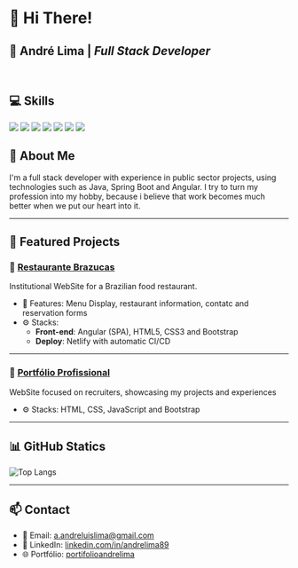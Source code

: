 # 👋 Hi There!

## 💼 André Lima | <i>Full Stack Developer</i>

<br>

## 💻 Skills

<p align="left">
  <img src="https://img.shields.io/badge/-Java-ED8B00?style=for-the-badge&logo=openjdk&logoColor=white"/>
  <img src="https://img.shields.io/badge/-Spring%20Boot-6DB33F?style=for-the-badge&logo=springboot&logoColor=white"/>
  <img src="https://img.shields.io/badge/-Angular-DD0031?style=for-the-badge&logo=angular&logoColor=white"/>
  <img src="https://img.shields.io/badge/-TypeScript-3178C6?style=for-the-badge&logo=typescript&logoColor=white"/>
  <img src="https://img.shields.io/badge/-PostgreSQL-4169E1?style=for-the-badge&logo=postgresql&logoColor=white"/>
  <img src="https://img.shields.io/badge/-AWS-232F3E?style=for-the-badge&logo=amazonaws&logoColor=white"/>
  <img src="https://img.shields.io/badge/-Git-F05032?style=for-the-badge&logo=git&logoColor=white"/>
</p>


## 🚀 About Me

<p>I'm a full stack developer with experience in public sector projects, using technologies such as Java, Spring Boot and Angular. I try to turn my profession into my hobby, because i believe that work becomes much better when we put our heart into it.</p>

---

## 🌟 Featured Projects

### 🔗 [Restaurante Brazucas](https://brazucas-restaurante.netlify.app/)
Institutional WebSite for a Brazilian food restaurant.

- 🧩 Features: Menu Display, restaurant information, contatc and reservation forms
- ⚙️ Stacks:
  - **Front-end**: Angular (SPA), HTML5, CSS3 and Bootstrap
  - **Deploy**: Netlify with automatic CI/CD 

---

### 🔗 [Portfólio Profissional](https://portifolioandrelima.netlify.app/)
WebSite focused on recruiters, showcasing my projects and experiences

- ⚙️ Stacks: HTML, CSS, JavaScript and Bootstrap 


---

## 📊 GitHub Statics

![Top Langs](https://github-readme-stats.vercel.app/api/top-langs/?username=andreluislima&layout=compact&theme=github_dark)

---

## 📫 Contact

- 📧 Email: [a.andreluislima@gmail.com](mailto:a.andreluislima@gmail.com)  
- 💼 LinkedIn: [linkedin.com/in/andrelima89](https://www.linkedin.com/in/andreluislima89/)  
- 🌐 Portfólio: [portifolioandrelima](https://portifolioandrelima.netlify.app)


